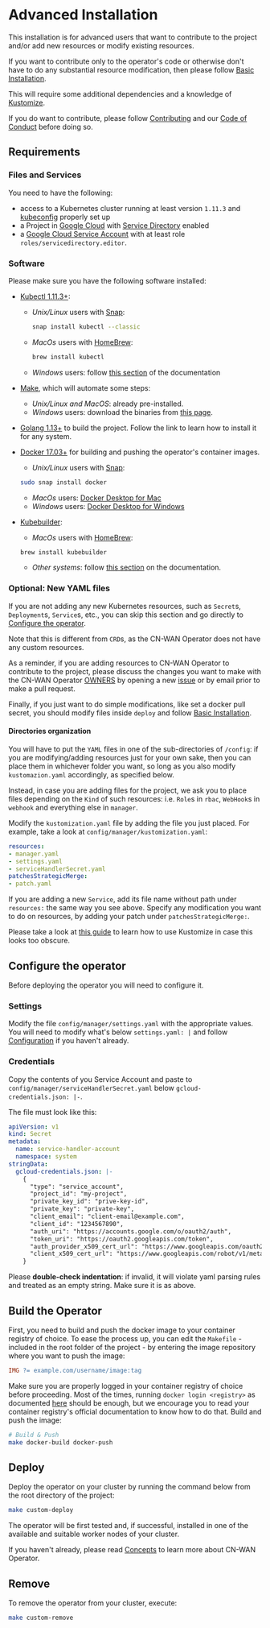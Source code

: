# Advanced Installation

This installation is for advanced users that want to contribute to the project and/or add new resources or modify existing resources.

If you want to contribute only to the operator's code or otherwise don't have to do any substantial resource modification, then please follow [Basic Installation](./basic_installation.md).

This will require some additional dependencies and a knowledge of [Kustomize](https://kubernetes-sigs.github.io/kustomize/guides/).

If you do want to contribute, please follow [Contributing](../README.md#contributing) and our [Code of Conduct](../code-of-conduct.md) before doing so.

## Requirements

### Files and Services

You need to have the following:

* access to a Kubernetes cluster running at least version `1.11.3` and [kubeconfig](https://kubernetes.io/docs/tasks/access-application-cluster/configure-access-multiple-clusters/) properly set up
* a Project in [Google Cloud](https://console.cloud.google.com/) with [Service Directory](https://cloud.google.com/service-directory) enabled
* a [Google Cloud Service Account](https://cloud.google.com/iam/docs/service-accounts) with at least role `roles/servicedirectory.editor`.

### Software

Please make sure you have the following software installed:

* [Kubectl 1.11.3+](https://kubernetes.io/docs/tasks/tools/install-kubectl/):
  * *Unix/Linux* users with [Snap](https://snapcraft.io/docs/installing-snapd):

    ```bash
    snap install kubectl --classic
    ```

  * *MacOs* users with [HomeBrew](https://brew.sh/):

    ```bash
    brew install kubectl
    ```

  * *Windows* users: follow [this section](https://kubernetes.io/docs/tasks/tools/install-kubectl/#install-kubectl-on-windows) of the documentation
* [Make](https://www.gnu.org/software/make/), which will automate some steps:
  * *Unix/Linux and MacOS*: already pre-installed.
  * *Windows* users: download the binaries from [this page](http://gnuwin32.sourceforge.net/packages/make.htm).
* [Golang 1.13+](https://golang.org/doc/install) to build the project. Follow the link to learn how to install it for any system.
* [Docker 17.03+](https://www.docker.com/get-started) for building and pushing the operator's container images.
  * *Unix/Linux* users with [Snap](https://snapcraft.io/docs/installing-snapd):

  ```bash
  sudo snap install docker
  ```

  * *MacOs* users: [Docker Desktop for Mac](https://hub.docker.com/editions/community/docker-ce-desktop-mac/)
  * *Windows* users: [Docker Desktop for Windows](https://hub.docker.com/editions/community/docker-ce-desktop-windows/)

* [Kubebuilder](https://github.com/kubernetes-sigs/kubebuilder#installation):
  * *MacOs* users with [HomeBrew](https://brew.sh/):

  ```bash
  brew install kubebuilder
  ```

  * *Other systems*: follow [this section](https://book.kubebuilder.io/quick-start.html#installation) on the documentation.

### Optional: New YAML files

If you are not adding any new Kubernetes resources, such as `Secret`s, `Deployment`s, `Service`s, etc., you can skip this section and go directly to [Configure the operator](#configure-the-operator).

Note that this is different from `CRD`s, as the CN-WAN Operator does not have any custom resources.

As a reminder, if you are adding resources to CN-WAN Operator to contribute to the project, please discuss the changes you want to make with the CN-WAN Operator [OWNERS](../OWNERS.md) by opening a new [issue](https://github.com/CloudNativeSDWAN/cnwan-operator/issues) or by email prior to make a pull request.

Finally, if you just want to do simple modifications, like set a docker pull secret, you should modify files inside `deploy` and follow [Basic Installation](./basic_installation.md).

#### Directories organization

You will have to put the `YAML` files in one of the sub-directories of `/config`: if you are modifying/adding resources just for your own sake, then you can place them in whichever folder you want, so long as you also modify `kustomazion.yaml` accordingly, as specified below.

Instead, in case you are adding files for the project, we ask you to place files depending on the `Kind` of such resources: i.e. `Role`s in `rbac`, `WebHook`s in `webhook` and everything else in `manager`.

Modify the `kustomization.yaml` file by adding the file you just placed. For example, take a look at `config/manager/kustomization.yaml`:

```yaml
resources:
- manager.yaml
- settings.yaml
- serviceHandlerSecret.yaml
patchesStrategicMerge:
- patch.yaml
```

If you are adding a new `Service`, add its file name without path under `resources:` the same way you see above. Specify any modification you want to do on resources, by adding your patch under `patchesStrategicMerge:`.

Please take a look at [this guide](https://kubernetes-sigs.github.io/kustomize/guides/) to learn how to use Kustomize in case this looks too obscure.

## Configure the operator

Before deploying the operator you will need to configure it.

### Settings

Modify the file `config/manager/settings.yaml` with the appropriate values.  
You will need to modify what's below `settings.yaml: |` and follow [Configuration](./configuration.md) if you haven't already.

### Credentials

Copy the contents of you Service Account and paste to `config/manager/serviceHandlerSecret.yaml` below `gcloud-credentials.json: |-`.

The file must look like this:

```yaml
apiVersion: v1
kind: Secret
metadata:
  name: service-handler-account
  namespace: system
stringData:
  gcloud-credentials.json: |-
    {
      "type": "service_account",
      "project_id": "my-project",
      "private_key_id": "prive-key-id",
      "private_key": "private-key",
      "client_email": "client-email@example.com",
      "client_id": "1234567890",
      "auth_uri": "https://accounts.google.com/o/oauth2/auth",
      "token_uri": "https://oauth2.googleapis.com/token",
      "auth_provider_x509_cert_url": "https://www.googleapis.com/oauth2/v1/certs",
      "client_x509_cert_url": "https://www.googleapis.com/robot/v1/metadata/x509/name"
    }
```

Please **double-check indentation**: if invalid, it will violate yaml parsing rules and treated as an empty string. Make sure it is as above.

## Build the Operator

First, you need to build and push the docker image to your container registry of choice. To ease the process up, you can edit the `Makefile` - included in the root folder of the project - by entering the image repository where you want to push the image:

```makefile
IMG ?= example.com/username/image:tag
```

Make sure you are properly logged in your container registry of choice before proceeding. Most of the times, running `docker login <registry>` as documented [here](https://docs.docker.com/engine/reference/commandline/login/) should be enough, but we encourage you to read your container registry's official documentation to know how to do that. Build and push the image:

```bash
# Build & Push
make docker-build docker-push
```

## Deploy

Deploy the operator on your cluster by running the command below from the root directory of the project:

```bash
make custom-deploy
```

The operator will be first tested and, if successful, installed in one of the available and suitable worker nodes of your cluster.

If you haven't already, please read [Concepts](./concepts.md) to learn more about CN-WAN Operator.

## Remove

To remove the operator from your cluster, execute:

```bash
make custom-remove
```
